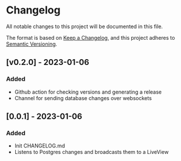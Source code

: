 # Changelog

All notable changes to this project will be documented in this file.

The format is based on [Keep a Changelog](https://keepachangelog.com/en/1.0.0/),
and this project adheres to [Semantic Versioning](https://semver.org/spec/v2.0.0.html).

## [v0.2.0] - 2023-01-06

### Added

- Github action for checking versions and generating a release
- Channel for sending database changes over websockets

## [0.0.1] - 2023-01-06

### Added

- Init CHANGELOG.md
- Listens to Postgres changes and broadcasts them to a LiveView
